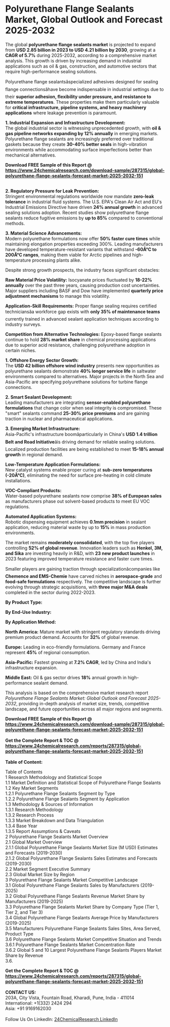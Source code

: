 <h1>Polyurethane Flange Sealants Market, Global Outlook and Forecast 2025-2032</h1><p>The global <strong>polyurethane flange sealants market</strong> is projected to expand from <strong>USD 2.85 billion in 2023 to USD 4.21 billion by 2030</strong>, growing at a <strong>CAGR of 5.7%</strong> during 2025-2032, according to a comprehensive market analysis. This growth is driven by increasing demand in industrial applications such as oil &amp; gas, construction, and automotive sectors that require high-performance sealing solutions.</p><p>Polyurethane flange sealantsâspecialized adhesives designed for sealing flange connectionsâhave become indispensable in industrial settings due to their <strong>superior adhesion, flexibility under pressure, and resistance to extreme temperatures</strong>. These properties make them particularly valuable for <strong>critical infrastructure, pipeline systems, and heavy machinery applications</strong> where leakage prevention is paramount.</p><p><strong>1. Industrial Expansion and Infrastructure Development:</strong><br>
The global industrial sector is witnessing unprecedented growth, with <strong>oil &amp; gas pipeline networks expanding by 12% annually</strong> in emerging markets. Polyurethane flange sealants are increasingly preferred over traditional gaskets because they create <strong>30-40% better seals</strong> in high-vibration environments while accommodating surface imperfections better than mechanical alternatives.</p><div><b>Download FREE Sample of this Report @ 
            <a href="https://www.24chemicalresearch.com/download-sample/287315/global-polyurethane-flange-sealants-forecast-market-2025-2032-151">
            https://www.24chemicalresearch.com/download-sample/287315/global-polyurethane-flange-sealants-forecast-market-2025-2032-151</a></b></div><br><p><strong>2. Regulatory Pressure for Leak Prevention:</strong><br>
Stringent environmental regulations worldwide now mandate <strong>zero-leak tolerance</strong> in industrial fluid systems. The U.S. EPA's Clean Air Act and EU's Industrial Emissions Directive have driven <strong>24% annual growth</strong> in advanced sealing solutions adoption. Recent studies show polyurethane flange sealants reduce fugitive emissions by <strong>up to 85%</strong> compared to conventional methods.</p><p><strong>3. Material Science Advancements:</strong><br>
Modern polyurethane formulations now offer <strong>50% faster cure times</strong> while maintaining elongation properties exceeding 300%. Leading manufacturers have developed temperature-resistant variants that withstand <strong>-60Â°C to 200Â°C ranges</strong>, making them viable for Arctic pipelines and high-temperature processing plants alike.</p><p>Despite strong growth prospects, the industry faces significant obstacles:</p><p><strong>Raw Material Price Volatility:</strong> Isocyanate prices fluctuated by <strong>18-22% annually</strong> over the past three years, causing production cost uncertainties. Major suppliers including BASF and Dow have implemented <strong>quarterly price adjustment mechanisms</strong> to manage this volatility.</p><p><strong>Application-Skill Requirements:</strong> Proper flange sealing requires certified techniciansâa workforce gap exists with <strong>only 35% of maintenance teams</strong> currently trained in advanced sealant application techniques according to industry surveys.</p><p><strong>Competition from Alternative Technologies:</strong> Epoxy-based flange sealants continue to hold <strong>28% market share</strong> in chemical processing applications due to superior acid resistance, challenging polyurethane adoption in certain niches.</p><p><strong>1. Offshore Energy Sector Growth:</strong><br>
The <strong>USD 42 billion offshore wind industry</strong> presents new opportunities as polyurethane sealants demonstrate <strong>40% longer service life</strong> in saltwater environments compared to alternatives. Major projects in the North Sea and Asia-Pacific are specifying polyurethane solutions for turbine flange connections.</p><p><strong>2. Smart Sealant Development:</strong><br>
Leading manufacturers are integrating <strong>sensor-enabled polyurethane formulations</strong> that change color when seal integrity is compromised. These "smart" sealants command <strong>25-30% price premiums</strong> and are gaining traction in nuclear and pharmaceutical applications.</p><p><strong>3. Emerging Market Infrastructure:</strong><br>
Asia-Pacific's infrastructure boomâparticularly in China's <strong>USD 1.4 trillion Belt and Road Initiative</strong>âis driving demand for reliable sealing solutions. Localized production facilities are being established to meet <strong>15-18% annual growth</strong> in regional demand.</p><p><strong>Low-Temperature Application Formulations:</strong><br>
	New catalyst systems enable proper curing at <strong>sub-zero temperatures (-20Â°C)</strong>, eliminating the need for surface pre-heating in cold climate installations.</p><p><strong>VOC-Compliant Products:</strong><br>
	Water-based polyurethane sealants now comprise <strong>38% of European sales</strong> as manufacturers phase out solvent-based products to meet EU VOC regulations.</p><p><strong>Automated Application Systems:</strong><br>
	Robotic dispensing equipment achieves <strong>0.1mm precision</strong> in sealant application, reducing material waste by up to <strong>15%</strong> in mass production environments.</p><p>The market remains <strong>moderately consolidated</strong>, with the top five players controlling <strong>52% of global revenue</strong>. Innovation leaders such as <strong>Henkel, 3M, and Sika</strong> are investing heavily in R&amp;D, with <strong>23 new product launches</strong> in 2023 featuring improved temperature resistance and faster cure times.</p><p>Smaller players are gaining traction through specializationâcompanies like <strong>Chemence and EMS-Chemie</strong> have carved niches in <strong>aerospace-grade</strong> and <strong>food-safe formulations</strong> respectively. The competitive landscape is further evolving through strategic acquisitions, with <strong>three major M&amp;A deals</strong> completed in the sector during 2022-2023.</p><p><strong>By Product Type:</strong></p><p><strong>By End-Use Industry:</strong></p><p><strong>By Application Method:</strong></p><p><strong>North America:</strong> Mature market with stringent regulatory standards driving premium product demand. Accounts for <strong>32%</strong> of global revenue.</p><p><strong>Europe:</strong> Leading in eco-friendly formulations. Germany and France represent <strong>45%</strong> of regional consumption.</p><p><strong>Asia-Pacific:</strong> Fastest growing at <strong>7.2% CAGR</strong>, led by China and India's infrastructure expansion.</p><p><strong>Middle East:</strong> Oil &amp; gas sector drives <strong>18%</strong> annual growth in high-performance sealant demand.</p><p>This analysis is based on the comprehensive market research report <em>Polyurethane Flange Sealants Market: Global Outlook and Forecast 2025-2032</em>, providing in-depth analysis of market size, trends, competitive landscape, and future opportunities across all major regions and segments.</p><div><b>Download FREE Sample of this Report @ 
            <a href="https://www.24chemicalresearch.com/download-sample/287315/global-polyurethane-flange-sealants-forecast-market-2025-2032-151">
            https://www.24chemicalresearch.com/download-sample/287315/global-polyurethane-flange-sealants-forecast-market-2025-2032-151</a></b></div><br><div><b>Get the Complete Report & TOC @ 
            <a href="https://www.24chemicalresearch.com/reports/287315/global-polyurethane-flange-sealants-forecast-market-2025-2032-151">
            https://www.24chemicalresearch.com/reports/287315/global-polyurethane-flange-sealants-forecast-market-2025-2032-151</a></b></div><br>
            <b>Table of Content:</b><p>Table of Contents<br />
1 Research Methodology and Statistical Scope<br />
1.1 Market Definition and Statistical Scope of Polyurethane Flange Sealants<br />
1.2 Key Market Segments<br />
1.2.1 Polyurethane Flange Sealants Segment by Type<br />
1.2.2 Polyurethane Flange Sealants Segment by Application<br />
1.3 Methodology & Sources of Information<br />
1.3.1 Research Methodology<br />
1.3.2 Research Process<br />
1.3.3 Market Breakdown and Data Triangulation<br />
1.3.4 Base Year<br />
1.3.5 Report Assumptions & Caveats<br />
2 Polyurethane Flange Sealants Market Overview<br />
2.1 Global Market Overview<br />
2.1.1 Global Polyurethane Flange Sealants Market Size (M USD) Estimates and Forecasts (2019-2030)<br />
2.1.2 Global Polyurethane Flange Sealants Sales Estimates and Forecasts (2019-2030)<br />
2.2 Market Segment Executive Summary<br />
2.3 Global Market Size by Region<br />
3 Polyurethane Flange Sealants Market Competitive Landscape<br />
3.1 Global Polyurethane Flange Sealants Sales by Manufacturers (2019-2025)<br />
3.2 Global Polyurethane Flange Sealants Revenue Market Share by Manufacturers (2019-2025)<br />
3.3 Polyurethane Flange Sealants Market Share by Company Type (Tier 1, Tier 2, and Tier 3)<br />
3.4 Global Polyurethane Flange Sealants Average Price by Manufacturers (2019-2025)<br />
3.5 Manufacturers Polyurethane Flange Sealants Sales Sites, Area Served, Product Type<br />
3.6 Polyurethane Flange Sealants Market Competitive Situation and Trends<br />
3.6.1 Polyurethane Flange Sealants Market Concentration Rate<br />
3.6.2 Global 5 and 10 Largest Polyurethane Flange Sealants Players Market Share by Revenue<br />
3.6.</p><div><b>Get the Complete Report & TOC @ 
            <a href="https://www.24chemicalresearch.com/reports/287315/global-polyurethane-flange-sealants-forecast-market-2025-2032-151">
            https://www.24chemicalresearch.com/reports/287315/global-polyurethane-flange-sealants-forecast-market-2025-2032-151</a></b></div><br><b>CONTACT US:</b><br>
            203A, City Vista, Fountain Road, Kharadi, Pune, India - 411014<br>
            International: +1(332) 2424 294<br>
            Asia: +91 9169162030 <br><br>
            Follow Us On LinkedIn: <a href="https://www.linkedin.com/company/24chemicalresearch/">24ChemicalResearch LinkedIn</a>